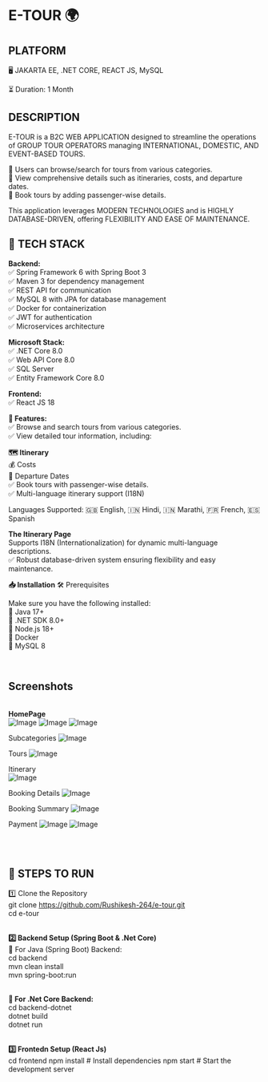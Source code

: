 <h1>E-TOUR 🌍</h1>

<h2>PLATFORM</h2>
🖥 JAKARTA EE, .NET CORE, REACT JS, MySQL

⏳ Duration: 1 Month

<h2>DESCRIPTION</h2>

E-TOUR is a B2C WEB APPLICATION designed to streamline the operations of GROUP TOUR OPERATORS managing INTERNATIONAL, DOMESTIC, AND EVENT-BASED TOURS.

🔹 Users can browse/search for tours from various categories.<br>
🔹 View comprehensive details such as itineraries, costs, and departure dates.<br>
🔹 Book tours by adding passenger-wise details.<br>

This application leverages MODERN TECHNOLOGIES and is HIGHLY DATABASE-DRIVEN, offering FLEXIBILITY AND EASE OF MAINTENANCE.
<h2>🌟 TECH STACK</h2>

**Backend:**  <br>
✅ Spring Framework 6 with Spring Boot 3<br>
✅ Maven 3 for dependency management<br>
✅ REST API for communication<br>
✅ MySQL 8 with JPA for database management<br>
✅ Docker for containerization<br>
✅ JWT for authentication<br>
✅ Microservices architecture<br> 


**Microsoft Stack:**<br>
✅ .NET Core 8.0<br>
✅ Web API Core 8.0<br>
✅ SQL Server<br>
✅ Entity Framework Core 8.0<br>

**Frontend:**<br>
✅ React JS 18<br>

**🚀 Features:**<br>
✅ Browse and search tours from various categories.<br>
✅ View detailed tour information, including:<br>
 
 **🗺 Itinerary**<br>
💰 Costs<br>
📅 Departure Dates<br>
✅ Book tours with passenger-wise details.<br>
✅ Multi-language itinerary support (I18N) <br>

Languages Supported: 🇬🇧 English, 🇮🇳 Hindi, 🇮🇳 Marathi, 🇫🇷 French, 🇪🇸 Spanish<br>

**The Itinerary Page**<br>
Supports I18N (Internationalization) for dynamic multi-language descriptions.<br>
✅ Robust database-driven system ensuring flexibility and easy maintenance.<br>

**📥 Installation**
🛠 Prerequisites<br>

Make sure you have the following installed:<br>
🔹 Java 17+<br>
🔹 .NET SDK 8.0+<br>
🔹 Node.js 18+<br>
🔹 Docker<br>
🔹 MySQL 8<br>

<br><h2>**Screenshots**</h2><br>
**HomePage**<br>
![Image](https://github.com/user-attachments/assets/79350582-d132-4e5e-8dd5-728410625681)
![Image](https://github.com/user-attachments/assets/e3edfc1f-b408-4d3a-8cd1-cbb61e97f647)
![Image](https://github.com/user-attachments/assets/fd38377c-29c3-4ff6-8eaf-49d7a68c5361)

Subcategories
![Image](https://github.com/user-attachments/assets/e140b01f-52e7-4e05-9db5-1dd0c2f8582c)

Tours
![Image](https://github.com/user-attachments/assets/ec1b13db-f38f-47b3-9592-183ce930dd89)

Itinerary</h2><br>
![Image](https://github.com/user-attachments/assets/aa107664-d0da-4790-abb9-235b46ba2e83)

Booking Details
![Image](https://github.com/user-attachments/assets/04a6fc82-4340-42ba-aad6-b1b5be6be525)

Booking Summary
![Image](https://github.com/user-attachments/assets/5ae3ef20-da2b-4331-8e37-7bfbed49b52b)

Payment
![Image](https://github.com/user-attachments/assets/42bfe59e-a49c-4693-af79-6737bd25c5dc)
![Image](https://github.com/user-attachments/assets/2bb363d9-b721-4136-b1a1-61a5206e3d98)



<br><br><h2>📌 STEPS TO RUN</h2>
1️⃣ Clone the Repository<br>
    git clone https://github.com/Rushikesh-264/e-tour.git<br>
    cd e-tour<br>

<br>**2️⃣ Backend Setup (Spring Boot & .Net Core)**<br>
🔹 For Java (Spring Boot) Backend:<br>
    cd backend<br>
    mvn clean install<br>
    mvn spring-boot:run<br>

<br>**🔹 For .Net Core Backend:**<br>
    cd backend-dotnet<br>
    dotnet build<br>
    dotnet run<br>

<br>**3️⃣ Frontedn Setup (React Js)**<br>
    cd frontend
    npm install  # Install dependencies
    npm start    # Start the development server


